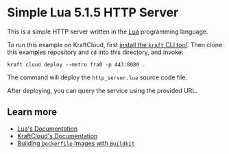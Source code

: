 # Simple Lua 5.1.5 HTTP Server

This is a simple HTTP server written in the [Lua](https://www.lua.org/) programming language.

To run this example on KraftCloud, first [install the `kraft` CLI tool](https://unikraft.org/docs/cli).
Then clone this examples repository and `cd` into this directory, and invoke:

```console
kraft cloud deploy --metro fra0 -p 443:8080 .
```

The command will deploy the `http_server.lua` source code file.

After deploying, you can query the service using the provided URL.

## Learn more

- [Lua's Documentation](https://www.lua.org/docs.html)
- [KraftCloud's Documentation](https://docs.kraft.cloud)
- [Building `Dockerfile` Images with `Buildkit`](https://unikraft.org/guides/building-dockerfile-images-with-buildkit)
